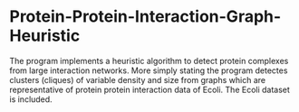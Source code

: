 # Protein-Protein-Interaction-Graph-Heuristic
The program implements a heuristic algorithm to detect protein complexes from large interaction networks. More simply stating the program detectes clusters (cliques) of variable density and size from graphs which are representative of protein protein interaction data of Ecoli. The Ecoli dataset is included. 
